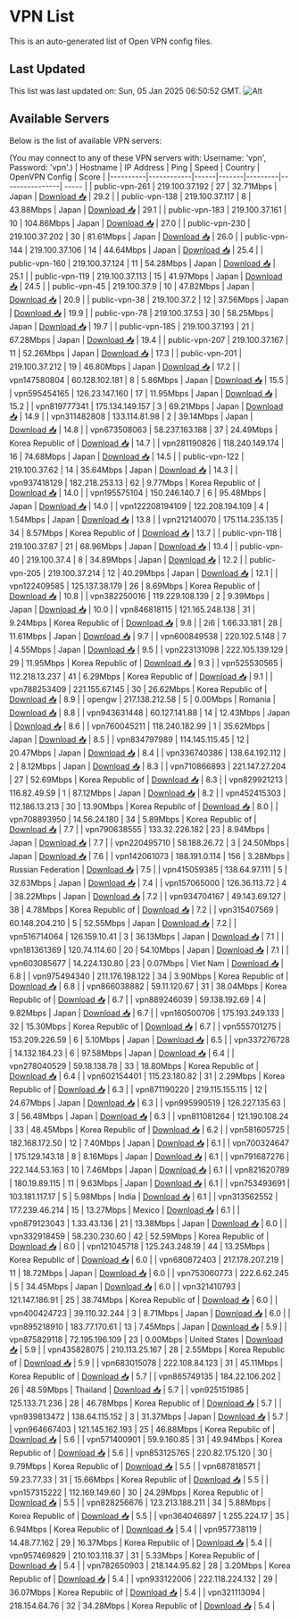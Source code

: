 # VPN List

This is an auto-generated list of Open VPN config files.

## Last Updated

This list was last updated on: Sun, 05 Jan 2025 06:50:52 GMT.
![Alt](https://repobeats.axiom.co/api/embed/186b98318ef1479477931607c1ad7d823f12451f.svg "Repobeats analytics image")

## Available Servers

Below is the list of available VPN servers:

(You may connect to any of these VPN servers with: Username: 'vpn', Password: 'vpn'.)
| Hostname | IP Address | Ping | Speed | Country | OpenVPN Config | Score |
|----------|------------|------|-------|---------|----------------| ----- |
| public-vpn-261 | 219.100.37.192 | 27 | 32.71Mbps | Japan | [Download 📥](./configs/server_0_JP.ovpn) | 29.2 |
| public-vpn-138 | 219.100.37.117 | 8 | 43.88Mbps | Japan | [Download 📥](./configs/server_1_JP.ovpn) | 29.1 |
| public-vpn-183 | 219.100.37.161 | 10 | 104.86Mbps | Japan | [Download 📥](./configs/server_2_JP.ovpn) | 27.0 |
| public-vpn-230 | 219.100.37.202 | 30 | 81.61Mbps | Japan | [Download 📥](./configs/server_3_JP.ovpn) | 26.0 |
| public-vpn-144 | 219.100.37.106 | 14 | 44.64Mbps | Japan | [Download 📥](./configs/server_4_JP.ovpn) | 25.4 |
| public-vpn-160 | 219.100.37.124 | 11 | 54.28Mbps | Japan | [Download 📥](./configs/server_5_JP.ovpn) | 25.1 |
| public-vpn-119 | 219.100.37.113 | 15 | 41.97Mbps | Japan | [Download 📥](./configs/server_6_JP.ovpn) | 24.5 |
| public-vpn-45 | 219.100.37.9 | 10 | 47.82Mbps | Japan | [Download 📥](./configs/server_7_JP.ovpn) | 20.9 |
| public-vpn-38 | 219.100.37.2 | 12 | 37.56Mbps | Japan | [Download 📥](./configs/server_8_JP.ovpn) | 19.9 |
| public-vpn-78 | 219.100.37.53 | 30 | 58.25Mbps | Japan | [Download 📥](./configs/server_9_JP.ovpn) | 19.7 |
| public-vpn-185 | 219.100.37.193 | 21 | 67.28Mbps | Japan | [Download 📥](./configs/server_10_JP.ovpn) | 19.4 |
| public-vpn-207 | 219.100.37.167 | 11 | 52.26Mbps | Japan | [Download 📥](./configs/server_11_JP.ovpn) | 17.3 |
| public-vpn-201 | 219.100.37.212 | 19 | 46.80Mbps | Japan | [Download 📥](./configs/server_12_JP.ovpn) | 17.2 |
| vpn147580804 | 60.128.102.181 | 8 | 5.86Mbps | Japan | [Download 📥](./configs/server_13_JP.ovpn) | 15.5 |
| vpn595454165 | 126.23.147.160 | 17 | 11.95Mbps | Japan | [Download 📥](./configs/server_14_JP.ovpn) | 15.2 |
| vpn819777341 | 175.134.149.157 | 3 | 69.21Mbps | Japan | [Download 📥](./configs/server_15_JP.ovpn) | 14.9 |
| vpn311482808 | 133.114.81.98 | 2 | 39.14Mbps | Japan | [Download 📥](./configs/server_16_JP.ovpn) | 14.8 |
| vpn673508063 | 58.237.163.188 | 37 | 24.49Mbps | Korea Republic of | [Download 📥](./configs/server_17_KR.ovpn) | 14.7 |
| vpn281190826 | 118.240.149.174 | 16 | 74.68Mbps | Japan | [Download 📥](./configs/server_18_JP.ovpn) | 14.5 |
| public-vpn-122 | 219.100.37.62 | 14 | 35.64Mbps | Japan | [Download 📥](./configs/server_19_JP.ovpn) | 14.3 |
| vpn937418129 | 182.218.253.13 | 62 | 9.77Mbps | Korea Republic of | [Download 📥](./configs/server_20_KR.ovpn) | 14.0 |
| vpn195575104 | 150.246.140.7 | 6 | 95.48Mbps | Japan | [Download 📥](./configs/server_21_JP.ovpn) | 14.0 |
| vpn122208194109 | 122.208.194.109 | 4 | 1.54Mbps | Japan | [Download 📥](./configs/server_22_JP.ovpn) | 13.8 |
| vpn212140070 | 175.114.235.135 | 34 | 8.57Mbps | Korea Republic of | [Download 📥](./configs/server_23_KR.ovpn) | 13.7 |
| public-vpn-118 | 219.100.37.87 | 21 | 68.96Mbps | Japan | [Download 📥](./configs/server_24_JP.ovpn) | 13.4 |
| public-vpn-40 | 219.100.37.4 | 8 | 34.89Mbps | Japan | [Download 📥](./configs/server_25_JP.ovpn) | 12.2 |
| public-vpn-205 | 219.100.37.214 | 12 | 40.29Mbps | Japan | [Download 📥](./configs/server_26_JP.ovpn) | 12.1 |
| vpn122409585 | 125.137.38.179 | 26 | 8.69Mbps | Korea Republic of | [Download 📥](./configs/server_27_KR.ovpn) | 10.8 |
| vpn382250016 | 119.229.108.139 | 2 | 9.39Mbps | Japan | [Download 📥](./configs/server_28_JP.ovpn) | 10.0 |
| vpn846818115 | 121.165.248.138 | 31 | 9.24Mbps | Korea Republic of | [Download 📥](./configs/server_29_KR.ovpn) | 9.8 |
| 2i6 | 1.66.33.181 | 28 | 11.61Mbps | Japan | [Download 📥](./configs/server_30_JP.ovpn) | 9.7 |
| vpn600849538 | 220.102.5.148 | 7 | 4.55Mbps | Japan | [Download 📥](./configs/server_31_JP.ovpn) | 9.5 |
| vpn223131098 | 222.105.139.129 | 29 | 11.95Mbps | Korea Republic of | [Download 📥](./configs/server_32_KR.ovpn) | 9.3 |
| vpn525530565 | 112.218.13.237 | 41 | 6.29Mbps | Korea Republic of | [Download 📥](./configs/server_33_KR.ovpn) | 9.1 |
| vpn788253409 | 221.155.67.145 | 30 | 26.62Mbps | Korea Republic of | [Download 📥](./configs/server_34_KR.ovpn) | 8.9 |
| opengw | 217.138.212.58 | 5 | 0.00Mbps | Romania | [Download 📥](./configs/server_35_RO.ovpn) | 8.8 |
| vpn943631448 | 60.127.141.88 | 14 | 12.43Mbps | Japan | [Download 📥](./configs/server_36_JP.ovpn) | 8.6 |
| vpn760045211 | 118.240.182.99 | 1 | 35.62Mbps | Japan | [Download 📥](./configs/server_37_JP.ovpn) | 8.5 |
| vpn834797989 | 114.145.115.45 | 12 | 20.47Mbps | Japan | [Download 📥](./configs/server_38_JP.ovpn) | 8.4 |
| vpn336740386 | 138.64.192.112 | 2 | 8.12Mbps | Japan | [Download 📥](./configs/server_39_JP.ovpn) | 8.3 |
| vpn710866893 | 221.147.27.204 | 27 | 52.69Mbps | Korea Republic of | [Download 📥](./configs/server_40_KR.ovpn) | 8.3 |
| vpn829921213 | 116.82.49.59 | 1 | 87.12Mbps | Japan | [Download 📥](./configs/server_41_JP.ovpn) | 8.2 |
| vpn452415303 | 112.186.13.213 | 30 | 13.90Mbps | Korea Republic of | [Download 📥](./configs/server_42_KR.ovpn) | 8.0 |
| vpn708893950 | 14.56.24.180 | 34 | 5.89Mbps | Korea Republic of | [Download 📥](./configs/server_43_KR.ovpn) | 7.7 |
| vpn790638555 | 133.32.226.182 | 23 | 8.94Mbps | Japan | [Download 📥](./configs/server_44_JP.ovpn) | 7.7 |
| vpn220495710 | 58.188.26.72 | 3 | 24.50Mbps | Japan | [Download 📥](./configs/server_45_JP.ovpn) | 7.6 |
| vpn142061073 | 188.191.0.114 | 156 | 3.28Mbps | Russian Federation | [Download 📥](./configs/server_46_RU.ovpn) | 7.5 |
| vpn415059385 | 138.64.97.111 | 5 | 32.63Mbps | Japan | [Download 📥](./configs/server_47_JP.ovpn) | 7.4 |
| vpn157065000 | 126.36.113.72 | 4 | 38.22Mbps | Japan | [Download 📥](./configs/server_48_JP.ovpn) | 7.2 |
| vpn934704167 | 49.143.69.127 | 38 | 4.78Mbps | Korea Republic of | [Download 📥](./configs/server_49_KR.ovpn) | 7.2 |
| vpn315407569 | 60.148.204.210 | 5 | 52.55Mbps | Japan | [Download 📥](./configs/server_50_JP.ovpn) | 7.2 |
| vpn516714064 | 126.159.10.41 | 3 | 36.13Mbps | Japan | [Download 📥](./configs/server_51_JP.ovpn) | 7.1 |
| vpn181361369 | 120.74.114.60 | 20 | 54.10Mbps | Japan | [Download 📥](./configs/server_52_JP.ovpn) | 7.1 |
| vpn603085677 | 14.224.130.80 | 23 | 0.07Mbps | Viet Nam | [Download 📥](./configs/server_53_VN.ovpn) | 6.8 |
| vpn975494340 | 211.176.198.122 | 34 | 3.90Mbps | Korea Republic of | [Download 📥](./configs/server_54_KR.ovpn) | 6.8 |
| vpn866038882 | 59.11.120.67 | 31 | 38.04Mbps | Korea Republic of | [Download 📥](./configs/server_55_KR.ovpn) | 6.7 |
| vpn889246039 | 59.138.192.69 | 4 | 9.82Mbps | Japan | [Download 📥](./configs/server_56_JP.ovpn) | 6.7 |
| vpn160500706 | 175.193.249.133 | 32 | 15.30Mbps | Korea Republic of | [Download 📥](./configs/server_57_KR.ovpn) | 6.7 |
| vpn555701275 | 153.209.226.59 | 6 | 5.10Mbps | Japan | [Download 📥](./configs/server_58_JP.ovpn) | 6.5 |
| vpn337276728 | 14.132.184.23 | 6 | 97.58Mbps | Japan | [Download 📥](./configs/server_59_JP.ovpn) | 6.4 |
| vpn278040529 | 59.18.138.78 | 33 | 18.80Mbps | Korea Republic of | [Download 📥](./configs/server_60_KR.ovpn) | 6.4 |
| vpn602154401 | 115.23.180.82 | 31 | 2.29Mbps | Korea Republic of | [Download 📥](./configs/server_61_KR.ovpn) | 6.3 |
| vpn871190220 | 219.115.155.115 | 12 | 24.67Mbps | Japan | [Download 📥](./configs/server_62_JP.ovpn) | 6.3 |
| vpn995990519 | 126.227.135.63 | 3 | 56.48Mbps | Japan | [Download 📥](./configs/server_63_JP.ovpn) | 6.3 |
| vpn811081264 | 121.190.108.24 | 33 | 48.45Mbps | Korea Republic of | [Download 📥](./configs/server_64_KR.ovpn) | 6.2 |
| vpn581605725 | 182.168.172.50 | 12 | 7.40Mbps | Japan | [Download 📥](./configs/server_65_JP.ovpn) | 6.1 |
| vpn700324647 | 175.129.143.18 | 8 | 8.16Mbps | Japan | [Download 📥](./configs/server_66_JP.ovpn) | 6.1 |
| vpn791687276 | 222.144.53.163 | 10 | 7.46Mbps | Japan | [Download 📥](./configs/server_67_JP.ovpn) | 6.1 |
| vpn821620789 | 180.19.89.115 | 11 | 9.63Mbps | Japan | [Download 📥](./configs/server_68_JP.ovpn) | 6.1 |
| vpn753493691 | 103.181.117.17 | 5 | 5.98Mbps | India | [Download 📥](./configs/server_69_IN.ovpn) | 6.1 |
| vpn313562552 | 177.239.46.214 | 15 | 13.27Mbps | Mexico | [Download 📥](./configs/server_70_MX.ovpn) | 6.1 |
| vpn879123043 | 1.33.43.136 | 21 | 13.38Mbps | Japan | [Download 📥](./configs/server_71_JP.ovpn) | 6.0 |
| vpn332918459 | 58.230.230.60 | 42 | 52.59Mbps | Korea Republic of | [Download 📥](./configs/server_72_KR.ovpn) | 6.0 |
| vpn121045718 | 125.243.248.19 | 44 | 13.25Mbps | Korea Republic of | [Download 📥](./configs/server_73_KR.ovpn) | 6.0 |
| vpn680872403 | 217.178.207.219 | 11 | 18.72Mbps | Japan | [Download 📥](./configs/server_74_JP.ovpn) | 6.0 |
| vpn753060773 | 222.6.62.245 | 5 | 34.45Mbps | Japan | [Download 📥](./configs/server_75_JP.ovpn) | 6.0 |
| vpn321410793 | 121.147.186.91 | 25 | 38.74Mbps | Korea Republic of | [Download 📥](./configs/server_76_KR.ovpn) | 6.0 |
| vpn400424723 | 39.110.32.244 | 3 | 8.71Mbps | Japan | [Download 📥](./configs/server_77_JP.ovpn) | 6.0 |
| vpn895218910 | 183.77.170.61 | 13 | 7.45Mbps | Japan | [Download 📥](./configs/server_78_JP.ovpn) | 5.9 |
| vpn875829118 | 72.195.196.109 | 23 | 0.00Mbps | United States | [Download 📥](./configs/server_79_US.ovpn) | 5.9 |
| vpn435828075 | 210.113.25.167 | 28 | 2.55Mbps | Korea Republic of | [Download 📥](./configs/server_80_KR.ovpn) | 5.9 |
| vpn683015078 | 222.108.84.123 | 31 | 45.11Mbps | Korea Republic of | [Download 📥](./configs/server_81_KR.ovpn) | 5.7 |
| vpn865749135 | 184.22.106.202 | 26 | 48.59Mbps | Thailand | [Download 📥](./configs/server_82_TH.ovpn) | 5.7 |
| vpn925151985 | 125.133.71.236 | 28 | 46.78Mbps | Korea Republic of | [Download 📥](./configs/server_83_KR.ovpn) | 5.7 |
| vpn939813472 | 138.64.115.152 | 3 | 31.37Mbps | Japan | [Download 📥](./configs/server_84_JP.ovpn) | 5.7 |
| vpn964667403 | 121.145.162.193 | 25 | 46.88Mbps | Korea Republic of | [Download 📥](./configs/server_85_KR.ovpn) | 5.6 |
| vpn571400901 | 59.9.160.85 | 31 | 49.94Mbps | Korea Republic of | [Download 📥](./configs/server_86_KR.ovpn) | 5.6 |
| vpn853125765 | 220.82.175.120 | 30 | 9.79Mbps | Korea Republic of | [Download 📥](./configs/server_87_KR.ovpn) | 5.5 |
| vpn687818571 | 59.23.77.33 | 31 | 15.66Mbps | Korea Republic of | [Download 📥](./configs/server_88_KR.ovpn) | 5.5 |
| vpn157315222 | 112.169.149.60 | 30 | 24.29Mbps | Korea Republic of | [Download 📥](./configs/server_89_KR.ovpn) | 5.5 |
| vpn828256676 | 123.213.188.211 | 34 | 5.88Mbps | Korea Republic of | [Download 📥](./configs/server_90_KR.ovpn) | 5.5 |
| vpn364046897 | 1.255.224.17 | 35 | 6.94Mbps | Korea Republic of | [Download 📥](./configs/server_91_KR.ovpn) | 5.4 |
| vpn957738119 | 14.48.77.162 | 29 | 16.37Mbps | Korea Republic of | [Download 📥](./configs/server_92_KR.ovpn) | 5.4 |
| vpn957469829 | 210.103.118.37 | 31 | 5.33Mbps | Korea Republic of | [Download 📥](./configs/server_93_KR.ovpn) | 5.4 |
| vpn782650903 | 218.144.95.82 | 28 | 3.20Mbps | Korea Republic of | [Download 📥](./configs/server_94_KR.ovpn) | 5.4 |
| vpn933122006 | 222.118.224.132 | 29 | 36.07Mbps | Korea Republic of | [Download 📥](./configs/server_95_KR.ovpn) | 5.4 |
| vpn321113094 | 218.154.64.76 | 32 | 34.28Mbps | Korea Republic of | [Download 📥](./configs/server_96_KR.ovpn) | 5.4 |
